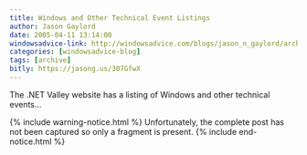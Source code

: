 ```yaml
---
title: Windows and Other Technical Event Listings
author: Jason Gaylord
date: 2005-04-11 13:14:00
windowsadvice-link: http://windowsadvice.com/blogs/jason_n_gaylord/archive/2005/04/11/Windows-Events-2005.aspx
categories: [windowsadvice-blog]
tags: [archive]
bitly: https://jasong.us/307GfwX
---
```


The .NET Valley website has a listing of Windows and other technical events...

{% include warning-notice.html %}
Unfortunately, the complete post has not been captured so only a fragment is present.
{% include end-notice.html %}